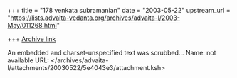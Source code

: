 +++
title = "178 venkata  subramanian"
date = "2003-05-22"
upstream_url = "https://lists.advaita-vedanta.org/archives/advaita-l/2003-May/011268.html"

+++
[Archive link](https://lists.advaita-vedanta.org/archives/advaita-l/2003-May/011268.html)

An embedded and charset-unspecified text was scrubbed...
Name: not available
URL: </archives/advaita-l/attachments/20030522/5e4043e3/attachment.ksh>
